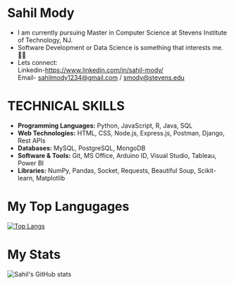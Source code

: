 # Sahil Mody
- I am currently pursuing Master in Computer Science at Stevens Institute of Technology, NJ. 
- Software Development or Data Science is something that interests me.:technologist:
- Lets connect:\
Linkedin-https://www.linkedin.com/in/sahil-mody/ \
Email- sahilmody1234@gmail.com / smody@stevens.edu

# TECHNICAL SKILLS
- <b>Programming Languages:</b> Python, JavaScript, R, Java, SQL
- <b>Web Technologies:</b> HTML, CSS, Node.js, Express.js, Postman, Django, Rest APIs
- <b>Databases:</b> MySQL, PostgreSQL, MongoDB
- <b>Software & Tools:</b> Git, MS Office, Arduino ID, Visual Studio, Tableau, Power BI
- <b>Libraries:</b> NumPy, Pandas, Socket, Requests, Beautiful Soup, Scikit-learn, Matplotlib





# My Top Langugages
[![Top Langs](https://github-readme-stats.vercel.app/api/top-langs/?username=sahil-1811&layout=compact&theme=radical)](https://github.com/sahil-1811/github-readme-stats)


# My Stats
![Sahil's GitHub stats](https://github-readme-stats.vercel.app/api?username=sahil-1811&show_icons=true&theme=radical)
